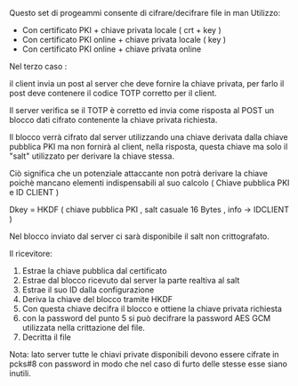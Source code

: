 

Questo set di progeammi consente di cifrare/decifrare file in man
Utilizzo:

* Con certificato PKI + chiave privata locale ( crt + key )
* Con certificato PKI online + chiave privata locale ( key )
* Con certificato PKI online + chiave privata online

Nel terzo caso :

il client invia un post al server che deve fornire la chiave privata, per farlo 
il post deve contenere il codice TOTP corretto per il client.

Il server verifica se il TOTP è corretto ed invia come risposta al POST un blocco 
dati cifrato contenente la chiave privata richiesta. 

Il blocco verrà cifrato dal server utilizzando una chiave derivata dalla chiave pubblica PKI 
ma non fornirà al client, nella risposta, questa chiave ma solo il "salt" utilizzato per derivare la chiave stessa.

Ciò significa che un potenziale attaccante non potrà derivare la chiave poichè mancano elementi indispensabili al suo calcolo ( Chiave pubblica PKI e ID CLIENT )

Dkey = HKDF (  chiave pubblica PKI , salt casuale 16 Bytes , info -> IDCLIENT )

Nel blocco inviato dal server ci sarà disponibile il salt non crittografato.

Il ricevitore: 

1. Estrae la chiave pubblica dal certificato
2. Estrae dal blocco ricevuto dal server la parte realtiva al salt
3. Estrae il suo ID dalla configurazione 
4. Deriva la chiave del blocco tramite HKDF
5. Con questa chiave decifra il blocco e ottiene la chiave privata richiesta
6. con la password del punto 5 si può decifrare la password AES GCM utilizzata nella crittazione del file. 
7. Decritta il file


Nota: lato server tutte le chiavi private disponibili devono essere cifrate in pcks#8 con password 
in modo che nel caso di furto delle stesse esse siano inutili.